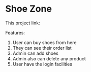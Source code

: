# Shoe Zone

This project link: 

Features:
1. User can buy shoes from here
2. They can see their order list
3. Admin can add shoes
4. Admin also can delete any product
5. User have the login facilities

